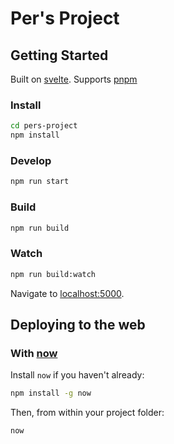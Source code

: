 # Per's Project

## Getting Started

Built on [svelte](https://svelte.technology).
Supports [pnpm](https://pnpm.js.org)

### Install

```bash
cd pers-project
npm install
```

### Develop

```bash
npm run start
```

### Build

```bash
npm run build
```

### Watch

```bash
npm run build:watch
```

Navigate to [localhost:5000](http://localhost:5000).

## Deploying to the web

### With [now](https://zeit.co/now)

Install `now` if you haven't already:

```bash
npm install -g now
```

Then, from within your project folder:

```bash
now
```